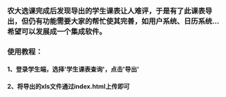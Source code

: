 ### 农大选课完成后发现导出的学生课表让人难评，于是有了此课表导出，但仍有功能需要大家的帮忙使其完善，如用户系统、日历系统...希望可以发展成一个集成软件。
### 使用教程：
#### 1、登录学生端，选择'学生课表查询'，点击'导出'
#### 2、将导出的xls文件通过index.html上传即可
